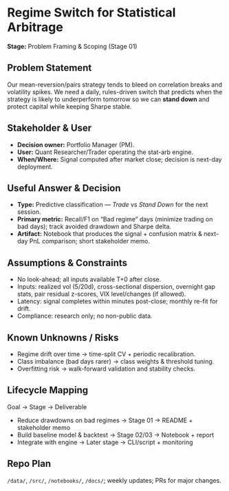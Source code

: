 # Regime Switch for Statistical Arbitrage
**Stage:** Problem Framing & Scoping (Stage 01)

## Problem Statement
Our mean-reversion/pairs strategy tends to bleed on correlation breaks and volatility spikes. We need a daily, rules-driven switch that predicts when the strategy is likely to underperform tomorrow so we can **stand down** and protect capital while keeping Sharpe stable.

## Stakeholder & User
- **Decision owner:** Portfolio Manager (PM).
- **User:** Quant Researcher/Trader operating the stat-arb engine.
- **When/Where:** Signal computed after market close; decision is next-day deployment.

## Useful Answer & Decision
- **Type:** Predictive classification — *Trade* vs *Stand Down* for the next session.
- **Primary metric:** Recall/F1 on “Bad regime” days (minimize trading on bad days); track avoided drawdown and Sharpe delta.
- **Artifact:** Notebook that produces the signal + confusion matrix & next-day PnL comparison; short stakeholder memo.

## Assumptions & Constraints
- No look-ahead; all inputs available T+0 after close.
- Inputs: realized vol (5/20d), cross-sectional dispersion, overnight gap stats, pair residual z-scores, VIX level/changes (if allowed).
- Latency: signal completes within minutes post-close; monthly re-fit for drift.
- Compliance: research only; no non-public data.

## Known Unknowns / Risks
- Regime drift over time → time-split CV + periodic recalibration.
- Class imbalance (bad days rarer) → class weights & threshold tuning.
- Overfitting risk → walk-forward validation and stability checks.

## Lifecycle Mapping
Goal → Stage → Deliverable
- Reduce drawdowns on bad regimes → Stage 01 → README + stakeholder memo
- Build baseline model & backtest → Stage 02/03 → Notebook + report
- Integrate with engine → Later stage → CLI/script + monitoring

## Repo Plan
`/data/`, `/src/`, `/notebooks/`, `/docs/`; weekly updates; PRs for major changes.

